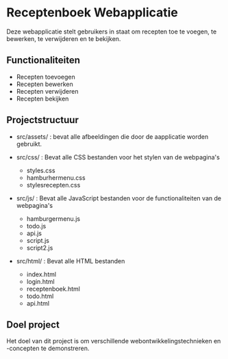 # Receptenboek Webapplicatie

Deze webapplicatie stelt gebruikers in staat om recepten toe te voegen, te bewerken, te verwijderen en te bekijken.
## Functionaliteiten

- Recepten toevoegen
- Recepten bewerken
- Recepten verwijderen
- Recepten bekijken

## Projectstructuur

- src/assets/ : bevat alle afbeeldingen die door de aapplicatie worden gebruikt.

- src/css/ : Bevat alle CSS bestanden voor het stylen van de webpagina's
    - styles.css
    - hamburhermenu.css
    - stylesrecepten.css

- src/js/ : Bevat alle JavaScript bestanden voor de functionaliteiten van de webpagina's
    - hamburgermenu.js
    - todo.js
    - api.js
    - script.js
    - script2.js

- src/html/ : Bevat alle HTML bestanden
    - index.html
    - login.html
    - receptenboek.html
    - todo.html
    - api.html

## Doel project
Het doel van dit project is om verschillende webontwikkelingstechnieken en -concepten te demonstreren.
